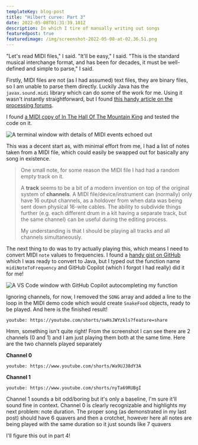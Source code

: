```yaml
---
templateKey: blog-post
title: "Hilbert curve: Part 3"
date: 2022-05-08T01:31:39.101Z
description: In which I tire of manually writing out songs
featuredpost: true
featuredimage: /img/screenshot-2022-05-08-at-02.36.51.png
---
```

"Let's read MIDI files," I said. "It'll be easy," I said. "This is the standard musical interchange format, and has been for decades, it must be well-defined and simple to parse," I said.

Firstly, MIDI files are not (as I had assumed) text files, they are binary files, so I am unable to parse them directly. Luckily Java has the `javax.sound.midi` library which can do some of the work for me. Using it wasn't instantly straightforward, but I found [this handy article on the processing forums](https://discourse.processing.org/t/parse-midi-files/14126/2).

I found [a MIDI copy of In The Hall Of The Mountain King](https://bitmidi.com/in-the-hall-of-the-mountain-king-mid) and tested the code on it.

![A terminal window with details of MIDI events echoed out](/img/screenshot-2022-05-08-at-02.36.51.png)

This was a decent start as, with minimal effort from me, I had a list of notes taken from a MIDI file, which could easily be swapped out for basically any song in existence.

> One small note, for some reason the MIDI file I had had a random empty track on it.
>
> A **track** seems to be a bit of a modern invention on top of the original system of **channels**. A MIDI file/device/instrument can (normally) only have 16 output channels, as a holdover from when data was being sent down physical 16-wite cables. The ability to subdivide things further (e.g. each different drum in a kit having a separate track, but the same channel) can be useful during the editing process.
>
> My understanding is that I should be playing all tracks and all channels simultaneously.

The next thing to do was to try actually playing this, which means I need to convert MIDI `note` values to frequencies. I found a [handy gist on GitHub](https://gist.github.com/stuartmemo/3766449) which I was ready to convert to Java, but I typed out the function name `midiNoteToFrequency` and GitHub Copilot (which I forgot I had really) did it for me!

![A VS Code window with GitHub Copilot autocompleting my function](/img/img_6506.jpg "How cool is that!")

Ignoring channels, for now, I removed the `SONG` array and added a line to the loop in the MIDI demo code which would create `SnakeFood` objects, ready to be played. And here is the finished result!

`youtube: https://youtube.com/shorts/swHsJWYzkls?feature=share`

Hmm, something isn't quite right! From the screenshot I can see there are 2 channels (0 and 1) and I am just playing them both at the same time. Here are the two channels played separately

**Channel 0**

`youtube: https://www.youtube.com/shorts/Wa9UJ38dY3A`

**Channel 1**

`youtube: https://www.youtube.com/shorts/nyTa69RUBgI`

Channel 1 sounds a bit odd/boring but it's only a baseline, I'm sure it'll sound fine in context. Channel 0 is clearly recognizable and highlights my next problem: note duration. The proper song (as demonstrated in my last post) should have 6 quavers and then a crotchet, however here all notes are being played with the same duration so it just sounds like 7 quavers

I'll figure this out in part 4!